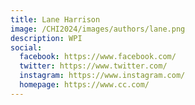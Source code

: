 ```yaml
---
title: Lane Harrison
image: /CHI2024/images/authors/lane.png
description: WPI
social:
  facebook: https://www.facebook.com/
  twitter: https://www.twitter.com/
  instagram: https://www.instagram.com/
  homepage: https://www.cc.com/
---
```

